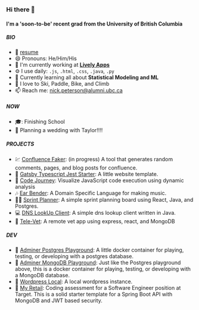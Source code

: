 ### Hi there 👋

#### I'm a 'soon-to-be' recent grad from the University of British Columbia

##### BIO
- :bookmark_tabs: [resume](https://github.com/nicklpeterson/resume/blob/main/npeterson.pdf)
- 😄 Pronouns: He/Him/His
- 🏢 I'm currently working at [**Lively Apps**](https://livelyapps.com/)
- ⚙️ I use daily: `.js`, `.html`, `.css`, `.java`, `.py`
- 🌱 Currently learning all about **Statistical Modeling and ML**
- :goggles: I love to Ski, Paddle, Bike, and Climb
- 📫 Reach me: [nick.peterson@alumni.ubc.ca](mailto:nick.peterson@alumni.ubc.ca)

##### NOW
- :mortar_board:: Finishing School
- :partying_face: Planning a wedding with Taylor!!!!

##### PROJECTS
- :chart: [Confluence Faker](https://github.com/nicklpeterson/confluence-faker): (in progress) A tool that generates random comments, pages, and blog posts for confluence.
- :iphone: [Gatsby Typescript Jest Starter](https://github.com/nicklpeterson/gatsby-typescript-jest-starter): A little website template.
- :microscope: [Code Journey](https://github.com/nicklpeterson/CodeJourney): Visualize JavaScript code execution using dynamic analysis
- :notes: [Ear Bender](https://github.com/nicklpeterson/EarBender): A Domain Specific Language for making music.
- :running_woman: [Sprint Planner](https://github.com/nicklpeterson/SprintPlanner): A simple sprint planning board using React, Java, and Postgres.
- :computer: [DNS LookUp Client](https://github.com/nicklpeterson/SimpleDNSLookupClient): A simple dns lookup client written in Java.
- :paw_prints: [Tele-Vet](https://github.com/kaavyalakshmanan/tele-vet): A remote vet app using express, react, and MongoDB

##### DEV
- :floppy_disk: [Adminer Postgres Playground](https://github.com/nicklpeterson/adminer-postgres): A little docker container for playing, testing, or developing with a postgres database.
- :floppy_disk: [Adminer MongoDB Playground](https://github.com/nicklpeterson/adminer-mongodb-playground): Just like the Postgres playground above, this is a docker container for playing, testing, or developing with a MongoDB database.
- 📝 [Wordpress Local](https://github.com/nicklpeterson/wordpress-local): A local wordpress instance.
- :dart: [My Retail](https://github.com/nicklpeterson/myRetail): Coding assessment for a Software Engineer position at Target. This is a solid starter template for a Spring Boot API with MongoDB and JWT based security.
